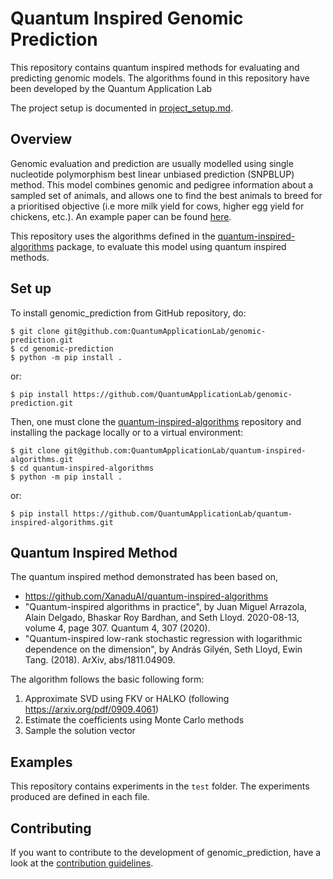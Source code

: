 # Quantum Inspired Genomic Prediction

This repository contains quantum inspired methods for evaluating and predicting genomic models. The algorithms found in this repository have been developed by the Quantum Application Lab

The project setup is documented in [project_setup.md](project_setup.md).

## Overview
Genomic evaluation and prediction are usually modelled using single nucleotide polymorphism best linear unbiased prediction (SNPBLUP) method. This model combines genomic and pedigree information about a sampled set of animals, and allows one to find the best animals to breed for a prioritised objective (i.e more milk yield for cows, higher egg yield for chickens, etc.). An example paper can be found [here](https://pure.tudelft.nl/ws/portalfiles/portal/89307446/s12711_021_00626_1.pdf). 

This repository uses the algorithms defined in the [quantum-inspired-algorithms](https://github.com/QuantumApplicationLab/quantum-inspired-algorithms) package, to evaluate this model using quantum inspired methods. 

## Set up

To install genomic_prediction from GitHub repository, do:

```console
$ git clone git@github.com:QuantumApplicationLab/genomic-prediction.git
$ cd genomic-prediction
$ python -m pip install .
```
or: 
```console
$ pip install https://github.com/QuantumApplicationLab/genomic-prediction.git
```

Then, one must clone the [quantum-inspired-algorithms](https://github.com/QuantumApplicationLab/quantum-inspired-algorithms) repository and installing the package locally or to a virtual environment:

```
$ git clone git@github.com:QuantumApplicationLab/quantum-inspired-algorithms.git
$ cd quantum-inspired-algorithms
$ python -m pip install .
```
or:
```console
$ pip install https://github.com/QuantumApplicationLab/quantum-inspired-algorithms.git
```

## Quantum Inspired Method

The quantum inspired method demonstrated has been based on,
- https://github.com/XanaduAI/quantum-inspired-algorithms
- "Quantum-inspired algorithms in practice", by Juan Miguel Arrazola, Alain Delgado, Bhaskar Roy Bardhan, and Seth Lloyd. 2020-08-13, volume 4, page 307. Quantum 4, 307 (2020).
- "Quantum-inspired low-rank stochastic regression with logarithmic dependence on the dimension", by András Gilyén, Seth Lloyd, Ewin Tang. (2018). ArXiv, abs/1811.04909.

The algorithm follows the basic following form:
1. Approximate SVD using FKV or HALKO (following https://arxiv.org/pdf/0909.4061) 
2. Estimate the coefficients using Monte Carlo methods
3. Sample the solution vector

## Examples

This repository contains experiments in the `test` folder. The experiments produced are defined in each file.   


## Contributing

If you want to contribute to the development of genomic_prediction,
have a look at the [contribution guidelines](CONTRIBUTING.md).

